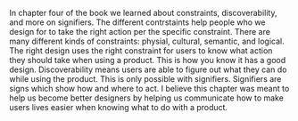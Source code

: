 In chapter four of the book we learned about constraints, discoverability, and more on signifiers. The different contrstaints help people who we design for to take 
the right action per the specific constraint. There are many different kinds of constraints: physial, cultural, semantic, and logical. The right design uses the right constraint for users to know what action they should take when using a product. This is how you know it has a good design. Discoverability means users are able to figure out what they can do while using the product. This is only possible with signifiers. Signifiers are signs which show how and where to act. I believe this chapter was meant to help us become better designers by helping us communicate how to make users lives easier when knowing what to do with a product.
